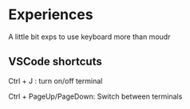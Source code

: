 # Experiences

A little bit exps to use keyboard more than moudr


## VSCode shortcuts
Ctrl + J : turn on/off terminal

Ctrl + PageUp/PageDown: Switch between terminals

